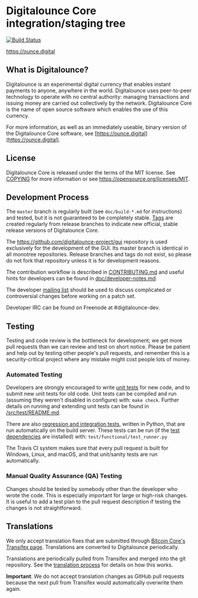 Digitalounce Core integration/staging tree
=====================================

[![Build Status](https://travis-ci.org/digitalounce-project/digitalounce.svg?branch=master)](https://travis-ci.org/digitalounce-project/digitalounce)

https://ounce.digital

What is Digitalounce?
----------------

Digitalounce is an experimental digital currency that enables instant payments to
anyone, anywhere in the world. Digitalounce uses peer-to-peer technology to operate
with no central authority: managing transactions and issuing money are carried
out collectively by the network. Digitalounce Core is the name of open source
software which enables the use of this currency.

For more information, as well as an immediately useable, binary version of
the Digitalounce Core software, see [https://ounce.digital](https://ounce.digital).

License
-------

Digitalounce Core is released under the terms of the MIT license. See [COPYING](COPYING) for more
information or see https://opensource.org/licenses/MIT.

Development Process
-------------------

The `master` branch is regularly built (see `doc/build-*.md` for instructions) and tested, but it is not guaranteed to be
completely stable. [Tags](https://github.com/digitalounce-project/digitalounce/tags) are created
regularly from release branches to indicate new official, stable release versions of Digitalounce Core.

The https://github.com/digitalounce-project/gui repository is used exclusively for the
development of the GUI. Its master branch is identical in all monotree
repositories. Release branches and tags do not exist, so please do not fork
that repository unless it is for development reasons.

The contribution workflow is described in [CONTRIBUTING.md](CONTRIBUTING.md)
and useful hints for developers can be found in [doc/developer-notes.md](doc/developer-notes.md).

The developer [mailing list](https://groups.google.com/forum/#!forum/digitalounce-dev)
should be used to discuss complicated or controversial changes before working
on a patch set.

Developer IRC can be found on Freenode at #digitalounce-dev.

Testing
-------

Testing and code review is the bottleneck for development; we get more pull
requests than we can review and test on short notice. Please be patient and help out by testing
other people's pull requests, and remember this is a security-critical project where any mistake might cost people
lots of money.

### Automated Testing

Developers are strongly encouraged to write [unit tests](src/test/README.md) for new code, and to
submit new unit tests for old code. Unit tests can be compiled and run
(assuming they weren't disabled in configure) with: `make check`. Further details on running
and extending unit tests can be found in [/src/test/README.md](/src/test/README.md).

There are also [regression and integration tests](/test), written
in Python, that are run automatically on the build server.
These tests can be run (if the [test dependencies](/test) are installed) with: `test/functional/test_runner.py`

The Travis CI system makes sure that every pull request is built for Windows, Linux, and macOS, and that unit/sanity tests are run automatically.

### Manual Quality Assurance (QA) Testing

Changes should be tested by somebody other than the developer who wrote the
code. This is especially important for large or high-risk changes. It is useful
to add a test plan to the pull request description if testing the changes is
not straightforward.

Translations
------------

We only accept translation fixes that are submitted through [Bitcoin Core's Transifex page](https://www.transifex.com/projects/p/bitcoin/).
Translations are converted to Digitalounce periodically.

Translations are periodically pulled from Transifex and merged into the git repository. See the
[translation process](doc/translation_process.md) for details on how this works.

**Important**: We do not accept translation changes as GitHub pull requests because the next
pull from Transifex would automatically overwrite them again.
